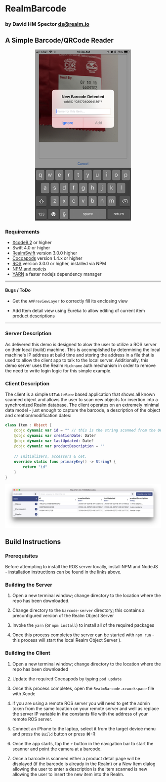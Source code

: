 # RealmBarcode
### by David HM Spector <ds@realm.io>

## A Simple Barcode/QRCode Reader

<center> <img src="Graphics/barcode-demo.png" width="310" height="552" /></center>

### Requirements
- [Xcode9.2](https://itunes.apple.com/us/app/xcode/id497799835?mt=12) or higher
- Swift 4.0 or higher
- [RealmSwift](https://realm.io/products/realm-database) version 3.0.0 higher
- [Cocoapods](https://www.cocoapods.org) version 1.4.x or higher
- [ROS](https://realm.io/products) version 3.0.0 or higher, installed via NPM
- [NPM and nodejs](https://www.npmjs.com/get-npm)
- [YARN](https://yarnpkg.com/en/) a faster nodejs dependency manager

<hr>

#### Bugs / ToDo

- Get the `AVPreviewLayer` to correctly fill its enclosing view 
  
- Add Item detail view using Eureka to allow editing of current item product descriptions
<hr>

### Server Description

As delivered this demo is designed to alow the user to utilize a ROS server on their local (build) machine. This is accomplished by determining the local machine's IP address at build time and storing the address in a file that is used to allow the client app to talk to the local server. Additionally,  this demo server uses the Realm `Nickname` auth mechanism  in order to remove the need to write login logic for this simple example.


### Client Description

The client is a simple `UITableView` based application that shows all known scanned object and allows the user to scan new objects for insertion into a synchronized  Realm database. The client operates on an extremely minimal data model  - just enough to capture the barcode, a description of the object and creation/modification dates:

```swift
class Item : Object {
    @objc dynamic var id = "" // this is the string scanned from the UPC or QRCode
    @objc dynamic var creationDate: Date?
    @objc dynamic var lastUpdated: Date?
    @objc dynamic var productDescription = ""
    
    // Initializers, accessors & cet.
    override static func primaryKey() -> String? {
        return "id"
    }
} 
```

<center> <img src="Graphics/Barcodes-studio.png" /></center>


## Build Instructions

### Prerequisites
Before attempting to install the ROS server locally, install NPM and NodeJS - installation instructions can be found in the links above.

###  Building the Server

  1. Open  a new terminal window; change directory to the location where the repo has been downloaded.
  
  2. Change directory to the `barcode-server` directory; this contains a preconfigured version of the Realm Object Server
  
  3.  Invoke the `yarn` (or `npm install`) to install all of the required packages
  
  4.  Once this process completes the server can be started with `npm run`  - this process will start the local Realm Object Server ).
  
### Building the Client

  1. Open a new terminal window; change directory to the location where the repo has been downloaded

  2. Update the required Cocoapods by typing `pod update`
  
  3. Once this process completes, open the `RealmBarcode.xcworkspace` file with Xcode
  
  4.  if you are using a remote ROS server you will need to get the admin token from the same location on your remote server and well as replace the server IP variable in the constants file with the address of your remote ROS server.
  
  5. Connect an iPhone to the laptop, select it from the target device menu and press the `Build` button or press ⌘-R
  
  6. Once the app starts, tap the `+` button  in the navigation bar to start the scanner and point the camera at a barcode. 
  
  7. Once a barcode is scanned either a product detail page will be displayed (if the barcode is already in the Realm) or a New Item dialog allowing the user to enter a description is the item scanned is new allowing the user to insert the new item into the Realm.


